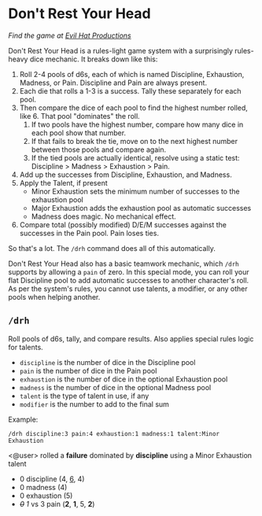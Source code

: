 # Don't Rest Your Head

*Find the game at [Evil Hat Productions](https://evilhat.com/product/don-t-rest-your-head/)*

Don't Rest Your Head is a rules-light game system with a surprisingly rules-heavy dice mechanic. It breaks down like this:

1. Roll 2-4 pools of d6s, each of which is named Discipline, Exhaustion, Madness, or Pain. Discipline and Pain are always present.
2. Each die that rolls a 1-3 is a success. Tally these separately for each pool.
3. Then compare the dice of each pool to find the highest number rolled, like 6. That pool "dominates" the roll.
    1. If two pools have the highest number, compare how many dice in each pool show that number.
    2. If that fails to break the tie, move on to the next highest number between those pools and compare again.
    3. If the tied pools are actually identical, resolve using a static test: Discipline > Madness > Exhaustion > Pain.
4. Add up the successes from Discipline, Exhaustion, and Madness.
5. Apply the Talent, if present
    * Minor Exhaustion sets the minimum number of successes to the exhaustion pool
    * Major Exhaustion adds the exhaustion pool as automatic successes
    * Madness does magic. No mechanical effect.
6. Compare total (possibly modified) D/E/M successes against the successes in the Pain pool. Pain loses ties.

So that's a lot. The `/drh` command does all of this automatically.

Don't Rest Your Head also has a basic teamwork mechanic, which `/drh` supports by allowing a `pain` of zero. In this special mode, you can roll your flat Discipline pool to add automatic successes to another character's roll. As per the system's rules, you cannot use talents, a modifier, or any other pools when helping another.

## `/drh`

Roll pools of d6s, tally, and compare results. Also applies special rules logic for talents.

* `discipline` is the number of dice in the Discipline pool
* `pain` is the number of dice in the Pain pool
* `exhaustion` is the number of dice in the optional Exhaustion pool
* `madness` is the number of dice in the optional Madness pool
* `talent` is the type of talent in use, if any
* `modifier` is the number to add to the final sum

<!-- panels:start -->
<!-- panels:title -->
Example:
<!-- div:left-panel -->
```invocation
/drh discipline:3 pain:4 exhaustion:1 madness:1 talent:Minor Exhaustion
```
<!-- div:right-panel -->
<@user> rolled a **failure** dominated by **discipline** using a Minor Exhaustion talent<br>
<ul class="indented-lines">
<li>0 discipline (4, <u>6</u>, 4)</li>
<li>0 madness (4)</li>
<li>0 exhaustion (5)</li>
<li><i><s>0</s> 1</i> vs 3 pain (<b>2</b>, <b>1</b>, 5, <b>2</b>)</li>
</ul>
<!-- panels:end -->
